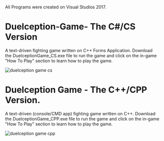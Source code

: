 All Programs were created on Visual Studios 2017.
# Duelception-Game- The C#/CS Version
A text-driven fighting game written on C++ Forms Application.
Download the DuelceptionGame_CS.exe file to run the game and click on the in-game "How To Play" section to learn how to play the game.

![duelception game cs](https://user-images.githubusercontent.com/46231723/51445639-867ba880-1cff-11e9-9449-5f627bf8d92c.gif)


# Duelception Game - The C++/CPP Version.

A text-driven (console/CMD app) fighting game written on C++.
Download the DuelceptionGame_CPP.exe file to run the game and click on the in-game "How To Play" section to learn how to play the game.

![duelception game cpp](https://user-images.githubusercontent.com/46231723/51433290-57056700-1c3f-11e9-8003-e9783235e9a2.gif)

